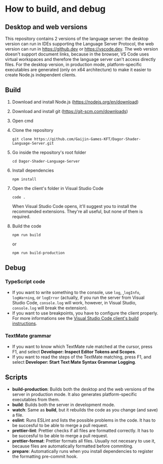 # How to build, and debug

## Desktop and web versions

This repository contains 2 versions of the language server: the desktop version can run in IDEs supporting the Language Server Protocol, the web version can run in https://github.dev or https://vscode.dev. The web version doesn't support document links, because in the browser, VS Code uses virtual workspaces and therefore the language server can't access directly files. For the desktop version, in production mode, platform-specific executables are generated (only on x64 architecture) to make it easier to create Node.js independent clients.

## Build

1. Download and install Node.js (<https://nodejs.org/en/download>)
2. Download and install git (<https://git-scm.com/downloads>)
3. Open cmd
4. Clone the repository

    ```
    git clone https://github.com/Gaijin-Games-KFT/Dagor-Shader-Language-Server.git
    ```

5. Go inside the repository's root folder

    ```
    cd Dagor-Shader-Language-Server
    ```

6. Install dependencies

    ```
    npm install
    ```

7. Open the client's folder in Visual Studio Code

    ```
    code .
    ```

    When Visual Studio Code opens, it'll suggest you to install the recommanded extensions. They're all useful, but none of them is required.

8. Build the code

    ```
    npm run build
    ```

    or

    ```
    npm run build-production
    ```

## Debug

### TypeScript code

-   If you want to write something to the console, use `log`, ˛`logInfo`, `logWarning`, or `logError` (actually, if you run the server from Visual Studio Code, `console.log` will work, however, in Visual Studio, `console.log` will break the extension).
-   If you want to use breakpoints, you have to configure the client properly. For more informations see the [Visual Studio Code client's build instructions](https://github.com/Gaijin-Games-KFT/Dagor-Shader-Language-Support-for-Visual-Studio-Code/blob/main/BUILD.md).

### TextMate grammar

-   If you want to know which TextMate rule matched at the cursor, press F1, and select **Developer: Inspect Editor Tokens and Scopes**.
-   If you want to read the steps of the TextMate matching, press F1, and select **Developer: Start Text Mate Syntax Grammar Logging**.

## Scripts

-   **build-production**: Builds both the desktop and the web versions of the server in production mode. It also generates platform-specific executables from them.
-   **build**: Builds both the server in development mode.
-   **watch**: Same as **build**, but it rebuilds the code as you change (and save) a file.
-   **eslint**: Runs ESLint and lists the possible problems in the code. It has to be succesful to be able to merge a pull request.
-   **prettier-lint**: Prettier checks if all files are formatted correctly. It has to be succesful to be able to merge a pull request.
-   **prettier-format**: Prettier formats all files. Usually not necesary to use it, because files are automatically formatted before commiting.
-   **prepare**: Automatically runs when you install dependencies to register the formatting pre-commit hook.
